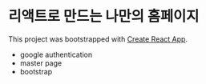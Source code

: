 # 리액트로 만드는 나만의 홈페이지 

This project was bootstrapped with [Create React App](https://github.com/facebook/create-react-app).
- google authentication
- master page
- bootstrap

